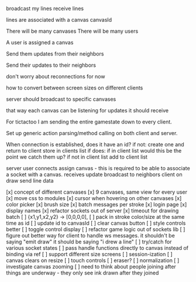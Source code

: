 broadcast my lines
receive lines

lines are associated with a canvas
canvasId

There will be many canvases
There will be many users

A user is assigned a canvas

Send them updates from their neighbors

Send their updates to their neighbors

don't worry about reconnections for now

how to convert between screen sizes on different clients

server should broadcast to specific canvases

that way each canvas can be listening for updates it should receive

For tictactoo I am sending the entire gamestate down to every client.

Set up generic action parsing/method calling on both client and server.

<!-- prettier-ignore -->
When connection is established, does it have an id?
    if not:
        create one and return to client
        store in clients list
    if does:
        if in client list
            would this be the point we catch them up?
        if not in client list
            add to client list

<!-- prettier-ignore -->
server
    user connects
        assign canvas - this is required to be able to associate a socket with a canvas.
    receives update
        broadcast to neighbors
client
    on draw
        send line data

[x] concept of different canvases
[x] 9 canvases, same view for every user
[x] move css to modules
[x] cursor when hovering on other canvases
[x] color picker
[x] brush size
[x] batch messages per stroke
[x] login page
[x] display names
[x] refactor sockets out of server
[x] timeout for drawing batch
[ ] {x1,y1,x2,y2} -> [0,0,0,0],
[ ] pack in stroke color/size at the same time as id
[ ] update id to canvasId
[ ] clear canvas button
[ ] style controls better
[ ] toggle control display
[ ] refactor game logic out of sockets lib
[ ] figure out better way for client to handle ws messages. it shouldn't be saying "emit draw" it should be saying "i drew a line"
[ ] try/catch for various socket states
[ ] pass handle functions directly to canvas instead of binding via ref
[ ] support different size screens
[ ] session-ization
[ ] canvas clears on resize
[ ] touch controls
[ ] eraser?
[ ] normalization
[ ] investigate canvas zooming
[ ] need to think about people joining after things are underway - they only see ink drawn after they joined
